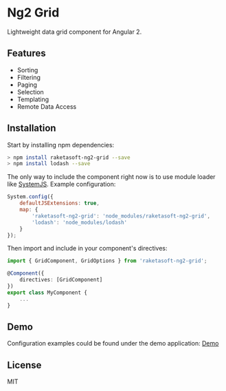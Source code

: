 # Ng2 Grid

Lightweight data grid component for Angular 2.

## Features

* Sorting
* Filtering
* Paging
* Selection
* Templating
* Remote Data Access

## Installation

Start by installing npm dependencies:

```bash
> npm install raketasoft-ng2-grid --save
> npm install lodash --save
```

The only way to include the component right now is to use module loader like
[SystemJS](https://github.com/systemjs/systemjs). Example configuration:

```javascript
System.config({
    defaultJSExtensions: true,
    map: {
        'raketasoft-ng2-grid': 'node_modules/raketasoft-ng2-grid',
        'lodash': 'node_modules/lodash'
    }
});
```

Then import and include in your component's directives:

```typescript
import { GridComponent, GridOptions } from 'raketasoft-ng2-grid';

@Component({
    directives: [GridComponent]
})
export class MyComponent {
    ...
}
```

## Demo

Configuration examples could be found under the demo application:
[Demo](https://github.com/raketasoft/ng2-grid/tree/master/demo)

## License

MIT